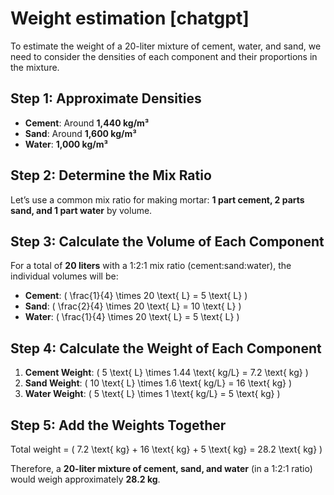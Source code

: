# Weight estimation [chatgpt]

To estimate the weight of a 20-liter mixture of cement, water, and sand, we need to consider the densities of each component and their proportions in the mixture.

## Step 1: Approximate Densities
- **Cement**: Around **1,440 kg/m³**
- **Sand**: Around **1,600 kg/m³**
- **Water**: **1,000 kg/m³**

## Step 2: Determine the Mix Ratio
Let’s use a common mix ratio for making mortar: **1 part cement, 2 parts sand, and 1 part water** by volume.

## Step 3: Calculate the Volume of Each Component
For a total of **20 liters** with a 1:2:1 mix ratio (cement:sand:water), the individual volumes will be:
- **Cement**: \( \frac{1}{4} \times 20 \text{ L} = 5 \text{ L} \)
- **Sand**: \( \frac{2}{4} \times 20 \text{ L} = 10 \text{ L} \)
- **Water**: \( \frac{1}{4} \times 20 \text{ L} = 5 \text{ L} \)

## Step 4: Calculate the Weight of Each Component
1. **Cement Weight**: \( 5 \text{ L} \times 1.44 \text{ kg/L} = 7.2 \text{ kg} \)
2. **Sand Weight**: \( 10 \text{ L} \times 1.6 \text{ kg/L} = 16 \text{ kg} \)
3. **Water Weight**: \( 5 \text{ L} \times 1 \text{ kg/L} = 5 \text{ kg} \)

## Step 5: Add the Weights Together
Total weight = \( 7.2 \text{ kg} + 16 \text{ kg} + 5 \text{ kg} = 28.2 \text{ kg} \)

Therefore, a **20-liter mixture of cement, sand, and water** (in a 1:2:1 ratio) would weigh approximately **28.2 kg**.